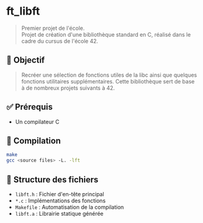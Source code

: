 # ft_libft

> Premier projet de l'école.  
> Projet de création d'une bibliothèque standard en C, réalisé dans le cadre du cursus de l'école 42.

## 📌 Objectif

> Recréer une sélection de fonctions utiles de la libc ainsi que quelques fonctions utilitaires supplémentaires. Cette bibliothèque sert de base à de nombreux projets suivants à 42.

## ✅ Prérequis

- Un compilateur C

## 🧪 Compilation

```bash
make
gcc <source files> -L. -lft
```
## 📁 Structure des fichiers

- `libft.h` : Fichier d'en-tête principal
- `*.c` : Implémentations des fonctions
- `Makefile` : Automatisation de la compilation
- `libft.a` : Librairie statique générée
